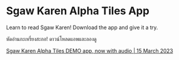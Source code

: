 # Sgaw Karen Alpha Tiles App

Learn to read Sgaw Karen! Download the app and give it a try.

หัดอ่านกะเหรี่ยงสะกอ! ดาวน์โหลดแอพและลองดู

[Sgaw Karen Alpha Tiles DEMO app, now with audio | 15 March 2023](https://github.com/laineyhm/laineyhm.github.io/files/10977691/Sgaw.Karen.app.Alpha.Tiles.v1.2.4.zip)
